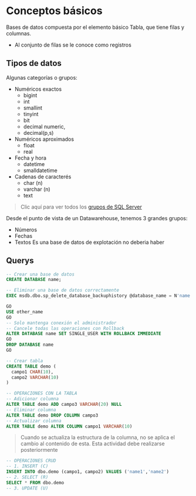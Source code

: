 # Conceptos básicos
Bases de datos compuesta por el elemento básico Tabla, 
que tiene filas y columnas.
- Al conjunto de filas se le conoce como registros

## Tipos de datos
Algunas categorías o grupos:
- Numéricos exactos
  - bigint
  - int
  - smallint
  - tinyint
  - bit
  - decimal numeric, 
  - decimal(p,s)
- Numéricos aproximados
  - float
  - real
- Fecha y hora
  - datetime
  - smalldatetime
- Cadenas de caracterés
  - char (n)
  - varchar (n)
  - text

> Clic aquí para ver todos los [grupos de SQL Server](https://learn.microsoft.com/es-es/sql/t-sql/data-types/data-types-transact-sql?view=sql-server-ver16)

Desde el punto de vista de un Datawarehouse, tenemos 3 grandes grupos:
  - Números
  - Fechas
  - Textos
Es una base de datos de explotación no deberia haber 

## Querys
```SQL
-- Crear una base de datos
CREATE DATABASE name;
```

```SQL
-- Eliminar una base de datos correctamente
EXEC msdb.dbo.sp_delete_database_backuphistory @database_name = N'name'

GO
USE other_name
GO
-- Solo mantenga conexión el administrador
-- Cancele todas las operaciones con Rollback
ALTER DATABASE name SET SINGLE_USER WITH ROLLBACK IMMEDIATE 
GO
DROP DATABASE name
GO
```

```SQL
-- Crear tabla
CREATE TABLE demo (
  campo1 CHAR(10),
  campo2 VARCHAR(10)
)
```

```SQL
-- OPERACIONES CON LA TABLA
-- Adicionar columna
ALTER TABLE demo ADD campo3 VARCHAR(20) NULL
-- Eliminar columna
ALTER TABLE demo DROP COLUMN campo3
-- Actualizar columna
ALTER TABLE demo ALTER COLUMN campo1 VARCHAR(10)
```

> Cuando se actualiza la estructura de la columna, no se aplica el cambio al contenido de esta. Esta actividad debe realizarse posteriormente

```SQL
-- OPERACIONES CRUD
-- 1. INSERT (C)
INSERT INTO dbo.demo (campo1, campo2) VALUES ('name1','name2')
-- 2. SELECT (R)
SELECT * FROM dbo.demo
-- 3. UPDATE (U) 
```